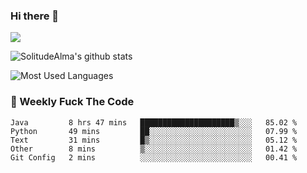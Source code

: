 ### Hi there 👋
<p>
  <a href="https://count.getloli.com/"><img src="https://count.getloli.com/get/@:solitudealma"></a>
</p>

![SolitudeAlma's github stats](https://github-readme-stats.vercel.app/api?username=solitudealma&show_icons=true&theme=radical)

![Most Used Languages](https://github-readme-stats.vercel.app/api/top-langs/?username=solitudealma&layout=compact&hide_border=true&theme=dark)
<!-- ![visitors](https://visitor-badge.glitch.me/badge?page_id=solitudealma.solitudealma.id) -->


### :dart: Weekly Fuck The Code

<!--START_SECTION:waka-->
```text
Java         8 hrs 47 mins   █████████████████████▒░░░   85.02 % 
Python       49 mins         ██░░░░░░░░░░░░░░░░░░░░░░░   07.99 % 
Text         31 mins         █▒░░░░░░░░░░░░░░░░░░░░░░░   05.12 % 
Other        8 mins          ▒░░░░░░░░░░░░░░░░░░░░░░░░   01.42 % 
Git Config   2 mins          ░░░░░░░░░░░░░░░░░░░░░░░░░   00.41 % 
```
<!--END_SECTION:waka-->
